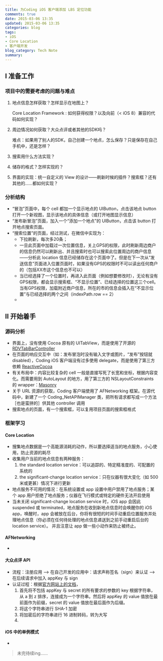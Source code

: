 ```yaml
---
title: 为Coding iOS 客户端添加 LBS 定位功能
comments: true
date: 2015-03-06 13:35
updated: 2015-03-06 13:35
categories: blog
tags:
- iOS
- Core Location
- 客户端开发
blog_category: Tech Note
summary:
---
```


## I 准备工作

### 项目中的需要考虑的问题与难点

1. 地点信息怎样获取？怎样显示在地图上？

    Core Location Framework : 如何获得权限？以及向前（< iOS 8）兼容的代码如何实现？

2. 周边情况如何获取？大众点评或者其他的SDK吗？

    难点：如果用了别人的SDK，自己创建一个地点，怎么保存？只是保存在自己手机中，还是怎样？

3. 搜索用什么方法实现？

4. 储存的格式？怎样实现的？

5. 界面的实现：统一自定义的 View 的设计——刷新时候的插件？搜索框？还有其他的……都如何实现？

### 分析结构

* “冒泡”页面中，每个 cell 都加一个显示地点的 UIButton，点击该地点 button 打开一个新视图，显示该地点的具体信息（或打开地图显示信息）
* “发布新冒泡”页面，加入一个“添加一个地点”的 UIButton，点击该 button 打开地点搜索页面。
* “搜索位置”的页面，经过测试，在微信中实现为：
  + 下拉刷新，每次多20条；
  + 一旦此页面中加载过一次位置信息，关上GPS的权限，此时刷新周边商户的信息仍然可以刷新出、并且搜索时也可以搜索此位置周边的商户信息——分析此 location 信息已经储存在这个页面中了。但是在下一次从“发送信息”页面进入位置页面时，如果没有GPS的权限时不可以读出任何商户的（包括XX市这个信息也不可以）
  + 当已经选择了一个位置时，再进入此页面（例如想要修改时），无论有没有GPS权限，都会显示搜索框、“不显示位置”、已经选择的位置这三个cell。当有GPS权限，加载附近商户信息，所在的市的信息会插入在“不显示位置”与已经选择的两个之间（indexPath.row == 2）
  +



## II 开始着手

### 源码分析

* 界面上，没有使用 Cocoa 原有的 UITabView，而是使用了开源的 [RDVTabBarController](https://github.com/robbdimitrov/RDVTabBarController)
* 在页面的响应交互中（如：发布冒泡时没有输入文字或图片，“发布”按钮就 disabled），Coding iOS 客户端没有过多使用 delegate，而是使用了第三方依赖 [ReactiveCocoa](https://github.com/ReactiveCocoa/ReactiveCocoa)
* 有关布局中：内容比较复杂的 cell 一般是直接写死了长宽和坐标，根据内容变化。而需要用到 AutoLayout 的地方，用了第三方的 NSLayoutConstraints 的 wrapper：[Masonry](https://github.com/Masonry/Masonry)
* 关于 URL 资源的获取，Coding 客户端使用了 AFNetworking 框架。在源代码中，新建了一个 Coding_NetAPIManager 类，把所有请求都写成一个方法［也是蛮拼的］供其他 controller 调用
* 搜索地点的页面，有一个搜索框，可以复用项目页面的搜索框格式

### 框架学习

#### Core Location
* 搜集地点数据是一个高能源消耗的动作，所以要选择适当的地点服务，小心使用，防止资源的耗尽
* 收集用户当前的地点信息有两种服务：
  1. the standard location service：可以追踪的、特定精准度的、可配置的系统的
  2. the significant-change location service：只在仪器有很大变化（如 500 米或更甚）情况下进行更新
* 地点服务不可用的情况：在系统设置或 app 设置中用户禁用了地点服务；某个 app 用户拒绝了地点服务；仪器在飞行模式或特定的硬件无法开启使用
* 当未关闭 significant-change location service 时，iOS app 会因此 suspended 或 terminated，地点服务在收到新地点信息时会唤醒你的 iOS app，唤醒时，app 会被放在后台，你将有很短的时间手动重启位置服务并处理地点信息（你必须在任何待处理的地点信息递送到之前手动重启后台的 location service）。 并且注意让 app 做一些小动作来防止被终止。

#### AFNetworking
*

#### 大众点评 API
* 流程：注册应用 --> 在自己开发的应用中：请求声称签名（sign）来认证 --> 在后续请求中加入 appKey 与 sign
* 认证过程：根据[官方网站上的文档](http://developer.dianping.com/app/documentation/signature)，
  1. 首先将不包括 appKey 与 secret 的所有要求的参数的 key 根据字符串，从 a 到 z 排序，连接成为一个字符串。然后将 appKey 的 value 值放在最前面作为前缀，secret 的 value 值放在最后面作为后缀。
  2. 将这个字符串进行 SHA-1 加密
  3. 将加密后的字符串进行 16 进制转码，转为大写
  4.


#### iOS 中的单例模式
*


> 未完待续ing……